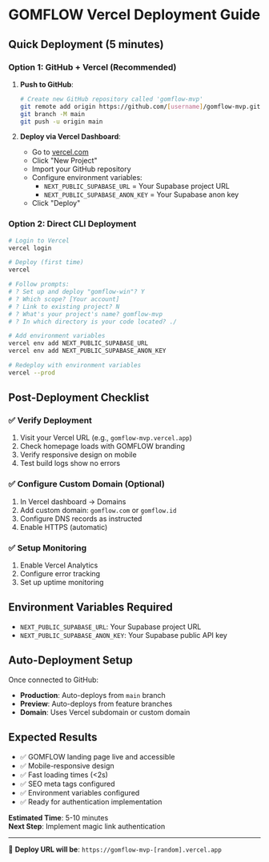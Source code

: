 # GOMFLOW Vercel Deployment Guide

## Quick Deployment (5 minutes)

### Option 1: GitHub + Vercel (Recommended)
1. **Push to GitHub**:
   ```bash
   # Create new GitHub repository called 'gomflow-mvp'
   git remote add origin https://github.com/[username]/gomflow-mvp.git
   git branch -M main
   git push -u origin main
   ```

2. **Deploy via Vercel Dashboard**:
   - Go to [vercel.com](https://vercel.com)
   - Click "New Project"
   - Import your GitHub repository
   - Configure environment variables:
     - `NEXT_PUBLIC_SUPABASE_URL` = Your Supabase project URL
     - `NEXT_PUBLIC_SUPABASE_ANON_KEY` = Your Supabase anon key
   - Click "Deploy"

### Option 2: Direct CLI Deployment
```bash
# Login to Vercel
vercel login

# Deploy (first time)
vercel

# Follow prompts:
# ? Set up and deploy "gomflow-win"? Y
# ? Which scope? [Your account]
# ? Link to existing project? N
# ? What's your project's name? gomflow-mvp
# ? In which directory is your code located? ./

# Add environment variables
vercel env add NEXT_PUBLIC_SUPABASE_URL
vercel env add NEXT_PUBLIC_SUPABASE_ANON_KEY

# Redeploy with environment variables
vercel --prod
```

## Post-Deployment Checklist

### ✅ Verify Deployment
1. Visit your Vercel URL (e.g., `gomflow-mvp.vercel.app`)
2. Check homepage loads with GOMFLOW branding
3. Verify responsive design on mobile
4. Test build logs show no errors

### ✅ Configure Custom Domain (Optional)
1. In Vercel dashboard → Domains
2. Add custom domain: `gomflow.com` or `gomflow.id`
3. Configure DNS records as instructed
4. Enable HTTPS (automatic)

### ✅ Setup Monitoring
1. Enable Vercel Analytics
2. Configure error tracking
3. Set up uptime monitoring

## Environment Variables Required
- `NEXT_PUBLIC_SUPABASE_URL`: Your Supabase project URL
- `NEXT_PUBLIC_SUPABASE_ANON_KEY`: Your Supabase public API key

## Auto-Deployment Setup
Once connected to GitHub:
- **Production**: Auto-deploys from `main` branch
- **Preview**: Auto-deploys from feature branches
- **Domain**: Uses Vercel subdomain or custom domain

## Expected Results
- ✅ GOMFLOW landing page live and accessible
- ✅ Mobile-responsive design
- ✅ Fast loading times (<2s)
- ✅ SEO meta tags configured
- ✅ Environment variables configured
- ✅ Ready for authentication implementation

**Estimated Time**: 5-10 minutes  
**Next Step**: Implement magic link authentication

---

🚀 **Deploy URL will be**: `https://gomflow-mvp-[random].vercel.app`